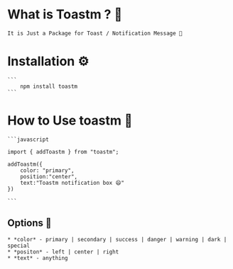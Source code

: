 # What is Toastm ? 🤔

    It is Just a Package for Toast / Notification Message 📜

# Installation ⚙️

    ```
        npm install toastm
    ```

# How to Use toastm 🤔

    ```javascript

    import { addToastm } from "toastm";

    addToastm({
        color: "primary",
        position:"center",
        text:"Toastm notification box 😄"
    })

    ```

## Options 📜

    * *color* - primary | secondary | success | danger | warning | dark | special
    * *positon* - left | center | right
    * *text* - anything
